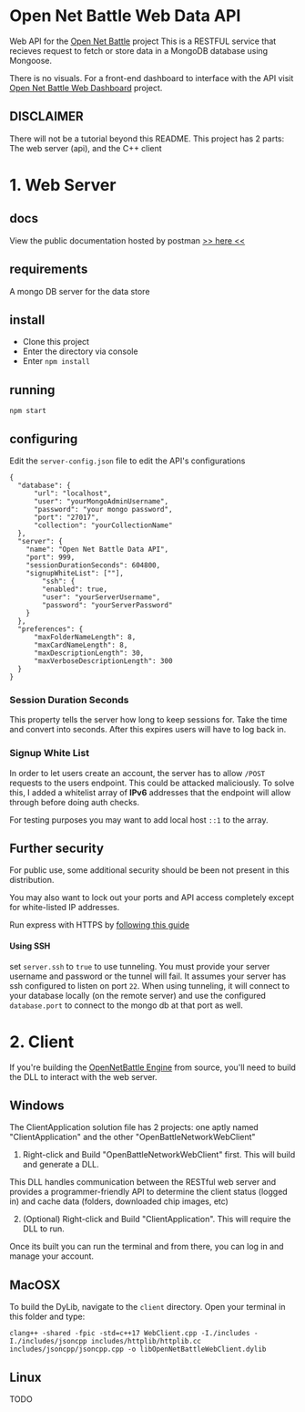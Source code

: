 # Open Net Battle Web Data API
Web API for the [Open Net Battle](https://github.com/TheMaverickProgrammer/OpenNetBattle) project
This is a RESTFUL service that recieves request to fetch or store data in a MongoDB database using Mongoose.

There is no visuals. For a front-end dashboard to interface with the API visit [Open Net Battle Web Dashboard](https://github.com/TheMaverickProgrammer/OpenNetBattleWebDashboard) project.

## DISCLAIMER
There will not be a tutorial beyond this README.
This project has 2 parts: The web server (api), and the C++ client

# 1. Web Server
## docs
View the public documentation hosted by postman [>> here <<](https://documenter.getpostman.com/view/9873403/SWLYAWAU)

## requirements
A mongo DB server for the data store

## install
- Clone this project
- Enter the directory via console
- Enter `npm install`


## running
`npm start`

## configuring
Edit the `server-config.json` file to edit the API's configurations


```
{
  "database": {
	  "url": "localhost",
	  "user": "yourMongoAdminUsername",
	  "password": "your mongo password",
	  "port": "27017",
	  "collection": "yourCollectionName"
  },
  "server": {
    "name": "Open Net Battle Data API",
    "port": 999,
	"sessionDurationSeconds": 604800,
	"signupWhiteList": [""],
		"ssh": {
		"enabled": true,
		"user": "yourServerUsername",
		"password": "yourServerPassword"
	}
  },
  "preferences": {
	  "maxFolderNameLength": 8,
	  "maxCardNameLength": 8,
	  "maxDescriptionLength": 30,
	  "maxVerboseDescriptionLength": 300
  }
}

```

### Session Duration Seconds 
This property tells the server how long to keep sessions for. 
Take the time and convert into seconds.
After this expires users will have to log back in.

### Signup White List
In order to let users create an account, the server has to allow `/POST` requests to the
users endpoint. This could be attacked maliciously. To solve this, I added a whitelist array
of **IPv6** addresses that the endpoint will allow through before doing auth checks.

For testing purposes you may want to add local host `::1` to the array.

## Further security
For public use, some additional security should be been not present in this distribution. 

You may also want to lock out your ports and API access completely except for white-listed IP addresses.

Run express with HTTPS by [following this guide](https://timonweb.com/posts/running-expressjs-server-over-https/)

#### Using SSH
set `server.ssh` to `true` to use tunneling. You must provide your server username and password or the tunnel will fail.
It assumes your server has ssh configured to listen on port `22`. When using tunneling, it will connect to your database
locally (on the remote server) and use the configured `database.port` to connect to the mongo db at that port as well.

# 2. Client

If you're building the [OpenNetBattle Engine](https://github.com/TheMaverickProgrammer/OpenNetBattle) from source, you'll need to build the DLL to interact with the web server.

## Windows
The ClientApplication solution file has 2 projects: one aptly named "ClientApplication" and the other "OpenBattleNetworkWebClient"

1. Right-click and Build "OpenBattleNetworkWebClient" first. This will build and generate a DLL.

This DLL handles communication between the RESTful web server and provides a programmer-friendly API to determine
the client status (logged in) and cache data (folders, downloaded chip images, etc)

2. (Optional) Right-click and Build "ClientApplication". This will require the DLL to run.

Once its built you can run the terminal and from there, you can log in and manage your account.

## MacOSX
To build the DyLib, navigate to the `client` directory. Open your terminal in this folder and type:

```
clang++ -shared -fpic -std=c++17 WebClient.cpp -I./includes -I./includes/jsoncpp includes/httplib/httplib.cc includes/jsoncpp/jsoncpp.cpp -o libOpenNetBattleWebClient.dylib
```

## Linux
TODO

